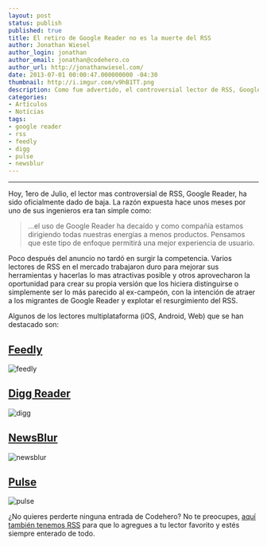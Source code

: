 ```yaml
---
layout: post
status: publish
published: true
title: El retiro de Google Reader no es la muerte del RSS
author: Jonathan Wiesel
author_login: jonathan
author_email: jonathan@codehero.co
author_url: http://jonathanwiesel.com/
date: 2013-07-01 00:00:47.000000000 -04:30
thumbnail: http://i.imgur.com/v9hB1TT.png
description: Como fue advertido, el controversial lector de RSS, Google Reader ha dejado de funcionar hoy, 1ero de Julio, y muchos competidores luchan por el puesto...
categories:
- Artículos
- Notícias
tags:
- google reader
- rss
- feedly
- digg
- pulse
- newsblur
---
```

<hr />

<p>Hoy, 1ero de Julio, el lector mas controversial de RSS, Google Reader, ha sido oficialmente dado de baja. La razón expuesta hace unos meses por uno de sus ingenieros era tan simple como:</p>

<blockquote>
  <p>…el uso de Google Reader ha decaído y como compañía estamos dirigiendo todas nuestras energías a menos productos. Pensamos que este tipo de enfoque permitirá una mejor experiencia de usuario.</p>
</blockquote>

<p>Poco después del anuncio no tardó en surgir la competencia. Varios lectores de RSS en el mercado trabajaron duro para mejorar sus herramientas y hacerlas lo mas atractivas posible y otros aprovecharon la oportunidad para crear su propia versión que los hiciera distinguirse o simplemente ser lo más parecido al ex-campeón, con la intención de atraer a los migrantes de Google Reader y explotar el resurgimiento del RSS.</p>

<p>Algunos de los lectores multiplataforma (iOS, Android, Web) que se han destacado son:</p>

<h2><a href="http://cloud.feedly.com/">Feedly</a></h2>

<p><img src="https://dl.dropboxusercontent.com/u/6859729/feedly-logo1.png" alt="feedly" /></p>

<h2><a href="http://digg.com/reader">Digg Reader</a></h2>

<p><img src="https://dl.dropboxusercontent.com/u/6859729/20100424104813%21Digg_-_Logo.png" alt="digg" /></p>

<h2><a href="http://www.newsblur.com/">NewsBlur</a></h2>

<p><img src="https://dl.dropboxusercontent.com/u/6859729/logo_128.png" alt="newsblur" /></p>

<h2><a href="http://www.pulse.me/">Pulse</a></h2>

<p><img src="https://dl.dropboxusercontent.com/u/6859729/Pulse.png" alt="pulse" /></p>

<p>¿No quieres perderte ninguna entrada de Codehero? No te preocupes, <a href="http://feeds.feedburner.com/codeheroblog/">aquí también tenemos RSS</a> para que lo agregues a tu lector favorito y estés siempre enterado de todo.</p>
